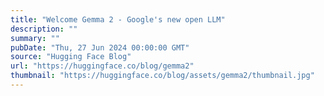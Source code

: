 ```yaml
---
title: "Welcome Gemma 2 - Google's new open LLM"
description: ""
summary: ""
pubDate: "Thu, 27 Jun 2024 00:00:00 GMT"
source: "Hugging Face Blog"
url: "https://huggingface.co/blog/gemma2"
thumbnail: "https://huggingface.co/blog/assets/gemma2/thumbnail.jpg"
---
```


